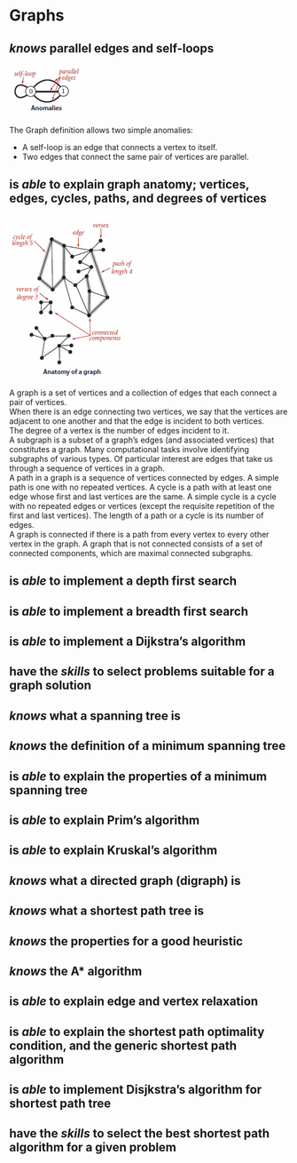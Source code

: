 # Graphs

## _knows_ parallel edges and self-loops

![Graph anomalies](../Assets\Images\Graph_anomalies.PNG)

The Graph definition allows two simple anomalies:

- A self-loop is an edge that connects a vertex to itself.
- Two edges that connect the same pair of vertices are parallel.

## is _able_ to explain graph anatomy; vertices, edges, cycles, paths, and degrees of vertices

![Anatomy of a graph](../Assets/Images/Anatomy_of_a_graph.PNG)

A graph is a set of vertices and a collection of edges that each connect a pair of vertices.  
When there is an edge connecting two vertices, we say that the vertices are adjacent to one another and that the edge is incident to both vertices.  
The degree of a vertex is the number of edges incident to it.  
A subgraph is a subset of a graph’s edges (and associated vertices) that constitutes a graph. Many computational tasks involve identifying subgraphs of various types. Of particular interest are edges that take us through a sequence of vertices in a graph.  
A path in a graph is a sequence of vertices connected by edges. A simple path is one with no repeated vertices. A cycle is a path with at least one edge whose first and last vertices are the same. A simple cycle is a cycle with no repeated edges or vertices (except the requisite repetition of the first and last vertices). The length of a path or a cycle is its number of edges.  
A graph is connected if there is a path from every vertex to every other vertex in the graph. A graph that is not connected consists of a set of connected components, which are maximal connected subgraphs.

## is _able_ to implement a depth first search

## is _able_ to implement a breadth first search

## is _able_ to implement a Dijkstra’s algorithm

## have the _skills_ to select problems suitable for a graph solution

## _knows_ what a spanning tree is

## _knows_ the definition of a minimum spanning tree

## is _able_ to explain the properties of a minimum spanning tree

## is _able_ to explain Prim’s algorithm

## is _able_ to explain Kruskal’s algorithm

## _knows_ what a directed graph (digraph) is

## _knows_ what a shortest path tree is

## _knows_ the properties for a good heuristic

## _knows_ the A\* algorithm

## is _able_ to explain edge and vertex relaxation

## is _able_ to explain the shortest path optimality condition, and the generic shortest path algorithm

## is _able_ to implement Disjkstra’s algorithm for shortest path tree

## have the _skills_ to select the best shortest path algorithm for a given problem
